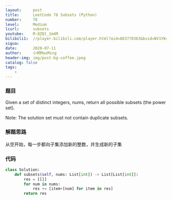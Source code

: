 ```yaml
---
layout:     post
title:      LeetCode 78 Subsets (Python)
number:     78
level:      Medium
lcurl:      subsets
youtube:    M-QZQt_1m4M
bilibili1:  //player.bilibili.com/player.html?aid=883770363&bvid=BV1YK4y1s7pq&cid=211275826&page=1
xigua:      
date:       2020-07-11
author:     小明MaxMing
header-img: img/post-bg-coffee.jpeg
catalog: false
tags:
    - 
---
```


### 题目

Given a set of distinct integers, nums, return all possible subsets (the power set).

Note: The solution set must not contain duplicate subsets.

### 解题思路

从空开始，每一步都向子集添加新的整数，并生成新的子集

### 代码
```python
class Solution:
    def subsets(self, nums: List[int]) -> List[List[int]]:
        res = [[]]
        for num in nums:
            res += [item+[num] for item in res]
        return res
```
